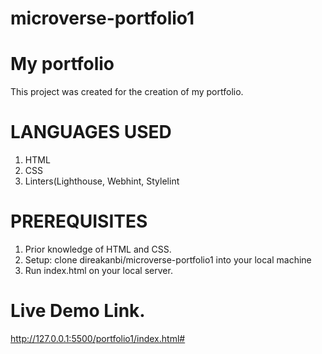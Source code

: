 # microverse-portfolio1
# My portfolio
This project was created for the creation of my portfolio.

# LANGUAGES USED
1. HTML
2. CSS
3. Linters(Lighthouse, Webhint, Stylelint
# PREREQUISITES
1. Prior knowledge of HTML and CSS.
2. Setup: clone direakanbi/microverse-portfolio1 into your local machine
3. Run index.html on your local server.

# Live Demo Link.
http://127.0.0.1:5500/portfolio1/index.html#


